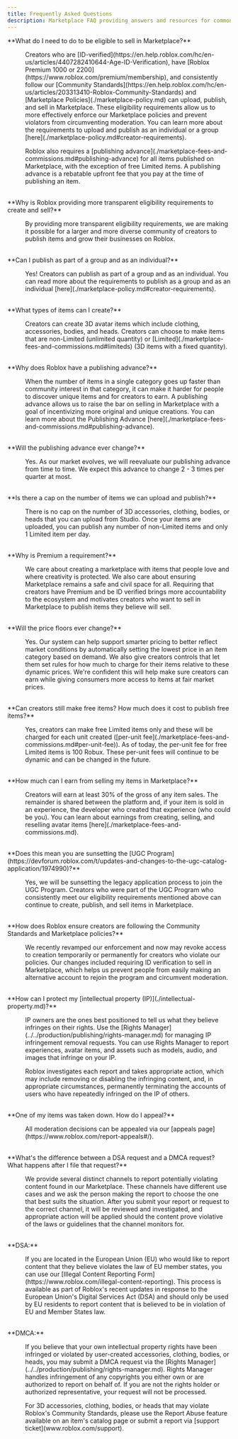 ```yaml
---
title: Frequently Asked Questions
description: Marketplace FAQ providing answers and resources for common questions.
---
```


<dl>
  <dt>**What do I need to do to be eligible to sell in Marketplace?**</dt>

  <dd><p />Creators who are [ID-verified](https://en.help.roblox.com/hc/en-us/articles/4407282410644-Age-ID-Verification), have [Roblox Premium 1000 or 2200](https://www.roblox.com/premium/membership), and consistently follow our [Community Standards](https://en.help.roblox.com/hc/en-us/articles/203313410-Roblox-Community-Standards) and [Marketplace Policies](./marketplace-policy.md) can upload, publish, and sell in Marketplace. These eligibility requirements allow us to more effectively enforce our Marketplace policies and prevent violators from circumventing moderation. You can learn more about the requirements to upload and publish as an individual or a group [here](./marketplace-policy.md#creator-requirements). <p /> Roblox also requires a [publishing advance](./marketplace-fees-and-commissions.md#publishing-advance) for all items published on Marketplace, with the exception of free Limited items. A publishing advance is a rebatable upfront fee that you pay at the time of publishing an item. <p /></dd><br />

  <dt>**Why is Roblox providing more transparent eligibility requirements to create and sell?**</dt>

  <dd><p />By providing more transparent eligibility requirements, we are making it possible for a larger and more diverse community of creators to publish items and grow their businesses on Roblox.<p /></dd><br />

  <dt>**Can I publish as part of a group and as an individual?**</dt>

  <dd><p />Yes! Creators can publish as part of a group and as an individual. You can read more about the requirements to publish as a group and as an individual [here](./marketplace-policy.md#creator-requirements).<p /></dd><br />

  <dt>**What types of items can I create?**</dt>

  <dd><p />Creators can create 3D avatar items which include clothing, accessories, bodies, and heads. Creators can choose to make items that are non-Limited (unlimited quantity) or [Limited](./marketplace-fees-and-commissions.md#limiteds) (3D items with a fixed quantity).<p /></dd><br />

  <dt>**Why does Roblox have a publishing advance?**</dt>

  <dd><p />When the number of items in a single category goes up faster than community interest in that category, it can make it harder for people to discover unique items and for creators to earn. A publishing advance allows us to raise the bar on selling in Marketplace with a goal of incentivizing more original and unique creations. You can learn more about the Publishing Advance [here](./marketplace-fees-and-commissions.md#publishing-advance).<p /></dd><br />

  <dt>**Will the publishing advance ever change?**</dt>

  <dd><p />Yes. As our market evolves, we will reevaluate our publishing advance from time to time. We expect this advance to change 2 - 3 times per quarter at most.<p /><p /></dd><br />

  <dt>**Is there a cap on the number of items we can upload and publish?**</dt>

  <dd><p />There is no cap on the number of 3D accessories, clothing, bodies, or heads that you can upload from Studio. Once your items are uploaded, you can publish any number of non-Limited items and only 1 Limited item per day.<p /></dd><br />

  <dt>**Why is Premium a requirement?**</dt>

  <dd><p />We care about creating a marketplace with items that people love and where creativity is protected. We also care about ensuring Marketplace remains a safe and civil space for all. Requiring that creators have Premium and be ID verified brings more accountability to the ecosystem and motivates creators who want to sell in Marketplace to publish items they believe will sell.<p /></dd><br />

  <dt>**Will the price floors ever change?**</dt>

  <dd><p />Yes. Our system can help support smarter pricing to better reflect market conditions by automatically setting the lowest price in an item category based on demand. We also give creators controls that let them set rules for how much to charge for their items relative to these dynamic prices. We're confident this will help make sure creators can earn while giving consumers more access to items at fair market prices.<p /></dd><br />

  <dt>**Can creators still make free items? How much does it cost to publish free items?**</dt>

  <dd><p />Yes, creators can make free Limited items only and these will be charged for each unit created ([per-unit fee](./marketplace-fees-and-commissions.md#per-unit-fee)). As of today, the per-unit fee for free Limited items is 100 Robux. These per-unit fees will continue to be dynamic and can be changed in the future.<p /></dd><br />

  <dt>**How much can I earn from selling my items in Marketplace?**</dt>

  <dd><p />Creators will earn at least 30% of the gross of any item sales. The remainder is shared between the platform and, if your item is sold in an experience, the developer who created that experience (who could be you). You can learn about earnings from creating, selling, and reselling avatar items [here](./marketplace-fees-and-commissions.md).<p /></dd><br />

  <dt>**Does this mean you are sunsetting the [UGC Program](https://devforum.roblox.com/t/updates-and-changes-to-the-ugc-catalog-application/1974990)?**</dt>

  <dd><p />Yes, we will be sunsetting the legacy application process to join the UGC Program. Creators who were part of the UGC Program who consistently meet our eligibility requirements mentioned above can continue to create, publish, and sell items in Marketplace.<p /></dd><br />

  <dt>**How does Roblox ensure creators are following the Community Standards and Marketplace policies?**</dt>

  <dd><p />We recently revamped our enforcement and now may revoke access to creation temporarily or permanently for creators who violate our policies. Our changes included requiring ID verification to sell in Marketplace, which helps us prevent people from easily making an alternative account to rejoin the program and circumvent moderation.<p /></dd><br />

  <dt>**How can I protect my [intellectual property (IP)](./intellectual-property.md)?**</dt>

  <dd><p />IP owners are the ones best positioned to tell us what they believe infringes on their rights. Use the [Rights Manager](../../production/publishing/rights-manager.md) for managing IP infringement removal requests. You can use Rights Manager to report experiences, avatar items, and assets such as models, audio, and images that infringe on your IP. <p /> Roblox investigates each report and takes appropriate action, which may include removing or disabling the infringing content, and, in appropriate circumstances, permanently terminating the accounts of users who have repeatedly infringed on the IP of others.<p /></dd><br />

  <dt>**One of my items was taken down. How do I appeal?**</dt>

  <dd><p />All moderation decisions can be appealed via our [appeals page](https://www.roblox.com/report-appeals#/).<p /></dd><br />

  <dt>**What's the difference between a DSA request and a DMCA request? What happens after I file that request?**</dt>

  <dd><p />We provide several distinct channels to report potentially violating content found in our Marketplace. These channels have different use cases and we ask the person making the report to choose the one that best suits the situation. After you submit your report or request to the correct channel, it will be reviewed and investigated, and appropriate action will be applied should the content prove violative of the laws or guidelines that the channel monitors for.<p /></dd><br />

  <dt>**DSA:**</dt>

  <dd><p />If you are located in the European Union (EU) who would like to report content that they believe violates the law of EU member states, you can use our [Illegal Content Reporting Form](https://www.roblox.com/illegal-content-reporting). This process is available as part of Roblox's recent updates in response to the European Union's Digital Services Act (DSA) and should only be used by EU residents to report content that is believed to be in violation of EU and Member States law.<p /></dd><br />

  <dt>**DMCA:**</dt>

  <dd><p />If you believe that your own intellectual property rights have been infringed or violated by user-created accessories, clothing, bodies, or heads, you may submit a DMCA request via the [Rights Manager](../../production/publishing/rights-manager.md). Rights Manager handles infringement of any copyrights you either own or are authorized to report on behalf of. If you are not the rights holder or authorized representative, your request will not be processed. <p />For 3D accessories, clothing, bodies, or heads that may violate Roblox's Community Standards, please use the Report Abuse feature available on an item's catalog page or submit a report via [support ticket](www.roblox.com/support).<p /></dd><br />
</dl>
